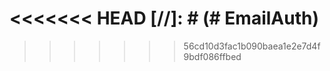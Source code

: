 <<<<<<< HEAD
[//]: # (# EmailAuth)
=======
<!-- # EmailAuth
>>>>>>> 56cd10d3fac1b090baea1e2e7d4f9bdf086ffbed

[//]: # ()
[//]: # (Email Auth is an OTP authentication module for Django built with Tailwind CSS.)

[//]: # ()
[//]: # ()
[//]: # (### Signin Page )

[//]: # (![Signin Page]&#40;https://github.com/aritra1999/EmailAuth/blob/master/demo/login.png&#41;)

[//]: # ()
[//]: # (### Signup Page )

<<<<<<< HEAD
[//]: # (![Signup Page]&#40;https://github.com/aritra1999/EmailAuth/blob/master/demo/reg.png&#41;)

[//]: # (![Signup Page]&#40;https://github.com/aritra1999/EmailAuth/blob/master/demo/reg2.png&#41;)

[//]: # ()
[//]: # (### OTP Page )

[//]: # (![OTP Page]&#40;https://github.com/aritra1999/EmailAuth/blob/master/demo/otp.png&#41;)
=======
### OTP Page 
![OTP Page](https://github.com/aritra1999/EmailAuth/blob/master/demo/otp.png)
 -->
>>>>>>> 56cd10d3fac1b090baea1e2e7d4f9bdf086ffbed
